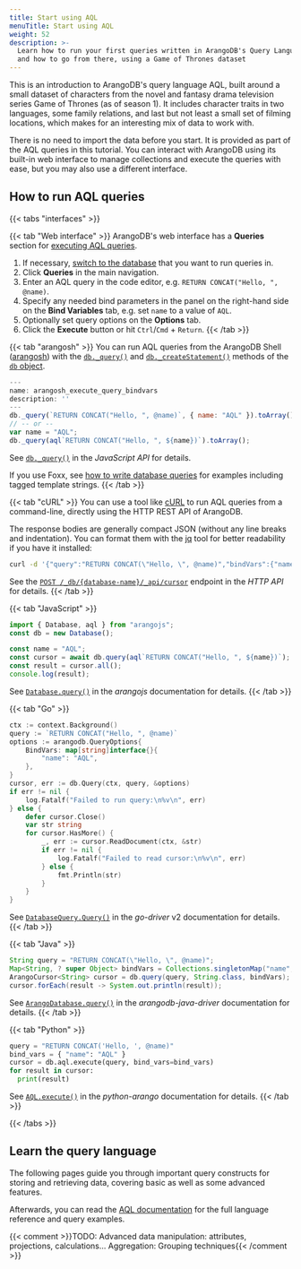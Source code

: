 ```yaml
---
title: Start using AQL
menuTitle: Start using AQL
weight: 52
description: >-
  Learn how to run your first queries written in ArangoDB's Query Language
  and how to go from there, using a Game of Thrones dataset
---
```

This is an introduction to ArangoDB's query language AQL, built around a small
dataset of characters from the novel and fantasy drama television series
Game of Thrones (as of season 1). It includes character traits in two languages,
some family relations, and last but not least a small set of filming locations,
which makes for an interesting mix of data to work with.

There is no need to import the data before you start. It is provided as part
of the AQL queries in this tutorial. You can interact with ArangoDB using its
built-in web interface to manage collections and execute the queries with ease,
but you may also use a different interface.

## How to run AQL queries

{{< tabs "interfaces" >}}

{{< tab "Web interface" >}}
ArangoDB's web interface has a **Queries** section for
[executing AQL queries](../../aql/how-to-invoke-aql/with-the-web-interface.md).

1. If necessary, [switch to the database](../../concepts/data-structure/databases.md#set-the-database-context)
   that you want to run queries in.
2. Click **Queries** in the main navigation.
3. Enter an AQL query in the code editor, e.g. `RETURN CONCAT("Hello, ", @name)`.
4. Specify any needed bind parameters in the panel on the right-hand side on the
   **Bind Variables** tab, e.g. set `name` to a value of `AQL`.
5. Optionally set query options on the **Options** tab.
6. Click the **Execute** button or hit `Ctrl`/`Cmd` + `Return`.
{{< /tab >}}

{{< tab "arangosh" >}}
You can run AQL queries from the ArangoDB Shell ([arangosh](../../components/tools/arangodb-shell/_index.md))
with the [`db._query()`](../../aql/how-to-invoke-aql/with-arangosh.md#with-db_query) and
[`db._createStatement()`](../../aql/how-to-invoke-aql/with-arangosh.md#with-db_createstatement-arangostatement)
methods of the [`db` object](../../develop/javascript-api/@arangodb/db-object.md).

```js
---
name: arangosh_execute_query_bindvars
description: ''
---
db._query(`RETURN CONCAT("Hello, ", @name)`, { name: "AQL" }).toArray();
// -- or --
var name = "AQL";
db._query(aql`RETURN CONCAT("Hello, ", ${name})`).toArray();
```
See [`db._query()`](../../develop/javascript-api/@arangodb/db-object.md#db_queryquerystring--bindvars--mainoptions--suboptions)
in the _JavaScript API_ for details.

If you use Foxx, see [how to write database queries](../../develop/foxx-microservices/getting-started.md#writing-database-queries)
for examples including tagged template strings.
{{< /tab >}}

{{< tab "cURL" >}}
You can use a tool like [cURL](https://curl.se/) to run AQL queries from a
command-line, directly using the HTTP REST API of ArangoDB.

The response bodies are generally compact JSON (without any line breaks and
indentation). You can format them with the [jq](https://jqlang.github.io/jq/)
tool for better readability if you have it installed:

```sh
curl -d '{"query":"RETURN CONCAT(\"Hello, \", @name)","bindVars":{"name":"AQL"}}' http://localhost:8529/_api/cursor | jq
```

See the [`POST /_db/{database-name}/_api/cursor`](../../develop/http-api/queries/aql-queries.md#create-a-cursor)
endpoint in the _HTTP API_ for details.
{{< /tab >}}

{{< tab "JavaScript" >}}
```js
import { Database, aql } from "arangojs";
const db = new Database();

const name = "AQL";
const cursor = await db.query(aql`RETURN CONCAT("Hello, ", ${name})`);
const result = cursor.all();
console.log(result);
```

See [`Database.query()`](https://arangodb.github.io/arangojs/latest/classes/databases.Database.html#query)
in the _arangojs_ documentation for details.
{{< /tab >}}

{{< tab "Go" >}}
```go
ctx := context.Background()
query := `RETURN CONCAT("Hello, ", @name)`
options := arangodb.QueryOptions{
    BindVars: map[string]interface{}{
        "name": "AQL",
    },
}
cursor, err := db.Query(ctx, query, &options)
if err != nil {
    log.Fatalf("Failed to run query:\n%v\n", err)
} else {
    defer cursor.Close()
    var str string
    for cursor.HasMore() {
        _, err := cursor.ReadDocument(ctx, &str)
        if err != nil {
            log.Fatalf("Failed to read cursor:\n%v\n", err)
        } else {
            fmt.Println(str)
        }
    }
}
```

See [`DatabaseQuery.Query()`](https://pkg.go.dev/github.com/arangodb/go-driver/v2/arangodb#DatabaseQuery)
in the _go-driver_ v2 documentation for details.
{{< /tab >}}

{{< tab "Java" >}}
```java
String query = "RETURN CONCAT(\"Hello, \", @name)";
Map<String, ? super Object> bindVars = Collections.singletonMap("name", "AQL");
ArangoCursor<String> cursor = db.query(query, String.class, bindVars);
cursor.forEach(result -> System.out.println(result));
```

See [`ArangoDatabase.query()`](https://www.javadoc.io/doc/com.arangodb/arangodb-java-driver/latest/com/arangodb/ArangoDatabase.html#query%28java.lang.String,java.lang.Class,java.util.Map%29)
in the _arangodb-java-driver_ documentation for details.
{{< /tab >}}

{{< tab "Python" >}}
```py
query = "RETURN CONCAT('Hello, ', @name)"
bind_vars = { "name": "AQL" }
cursor = db.aql.execute(query, bind_vars=bind_vars)
for result in cursor:
  print(result)
```

See [`AQL.execute()`](https://docs.python-arango.com/en/main/specs.html#arango.aql.AQL.execute)
in the _python-arango_ documentation for details.
{{< /tab >}}

{{< /tabs >}}

## Learn the query language

The following pages guide you through important query constructs for storing
and retrieving data, covering basic as well as some advanced features. 

Afterwards, you can read the [AQL documentation](../../aql/_index.md) for the
full language reference and query examples.

{{< comment >}}TODO: Advanced data manipulation: attributes, projections, calculations... Aggregation: Grouping techniques{{< /comment >}}
